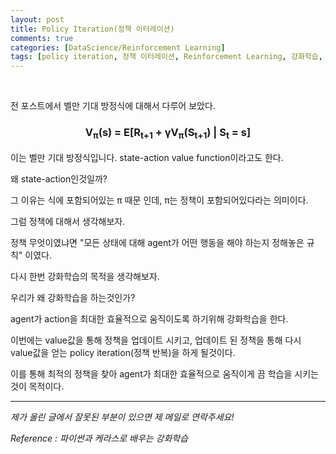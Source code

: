 ```yaml
---
layout: post
title: Policy Iteration(정책 이터레이션)
comments: true
categories: [DataScience/Reinforcement Learning]
tags: [policy iteration, 정책 이터레이션, Reinforcement Learning, 강화학습, rl]
---
```


<br/>

전 포스트에서 벨만 기대 방정식에 대해서 다루어 보았다.

### <center>V<sub>π</sub>(s) = E[R<sub>t+1</sub> + γV<sub>π</sub>(S<sub>t+1</sub>) | S<sub>t</sub> = s]</center>

이는 벨만 기대 방정식입니다. state-action value function이라고도 한다.

왜 state-action인것일까?

그 이유는 식에 포함되어있는 π 때문 인데, π는 정책이 포함되어있다라는 의미이다.

그럼 정책에 대해서 생각해보자.

정책 무엇이였냐면 "모든 상태에 대해 agent가 어떤 행동을 해야 하는지 정해놓은 규칙" 이였다.

다시 한번 강화학습의 목적을 생각해보자.

우리가 왜 강화학습을 하는것인가?

agent가 action을 최대한 효율적으로 움직이도록 하기위해 강화학습을 한다.

이번에는 value값을 통해 정책을 업데이트 시키고, 업데이트 된 정책을 통해 다시 value값을 얻는 policy iteration(정책 반복)을 하게 될것이다.

이를 통해 최적의 정책을 찾아 agent가 최대한 효율적으로 움직이게 끔 학습을 시키는것이 목적이다.

------

*제가 올린 글에서 잘못된 부분이 있으면 제 메일로 연락주세요!*

*Reference : 파이썬과 케라스로 배우는 강화학습*

